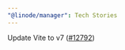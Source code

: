 ```yaml
---
"@linode/manager": Tech Stories
---
```


Update Vite to v7 ([#12792](https://github.com/linode/manager/pull/12792))
